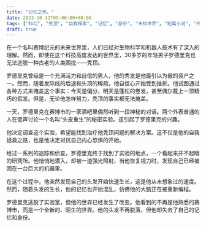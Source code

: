 ```yaml
---
title: "记忆之秃。"
date: 2023-10-31T05:00:00+08:00
tags: ["科幻", "秃顶", "自我探索", "记忆", "身份", "未知世界", "短篇小说", "开放结局", "人性", "挑战","ChatGPT"]
draft: true
--- 
```


在一个名叫赛博纪元的未来世界里，人们已经对生物科学和机器人技术有了深入的理解。然而，即使在这个科技高度发达的世界里，30多岁的年轻男子罗德里克也无法逃脱一种古老的人类困扰——秃顶。

罗德里克曾经是一个充满活力和自信的男人，他的秀发是他最引以为傲的资产之一。然而，随着发际线的后退和头顶的稀疏，他自信心开始受到挫折。他试图通过各种方式来掩盖这个事实：今天是偏分，明天是蓬松的卷发，甚至偶尔戴上一顶精巧的假发。但是，无论他怎样努力，秃顶的事实都无法掩盖。

一天，罗德里克在赛博市的一家酒吧里偶然听到一段神秘的对话。两个外表普通的人在低声讨论一个名叫“头皮重生”的秘密实验。这引起了罗德里克的兴趣。

他决定调查这个实验，希望能找到治疗他秃顶问题的解决方案。这不仅是他的自我拯救之路，也是他决定对抗自己内心恐惧的开始。

经过一系列的追踪和侦查，罗德里克终于找到了实验的地点，一个看起来并不起眼的研究所。他悄悄地潜入，却被一道强光照射，当他恢复视力时，发现自己已经被困在一台巨大的机器里。

在这个过程中，他突然发现自己的头发开始快速生长，这是他从未想象过的速度。然而，随着头发的生长，他的记忆也开始混乱，仿佛他的大脑正在被重新编程。

罗德里克逃脱了实验室，但他的世界已经发生了改变。他看到的不再是他熟悉的赛博市，而是一个全新的、陌生的世界。他的头发不再脱落，但他却失去了自己的记忆和身份。
